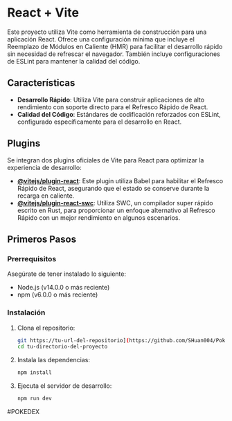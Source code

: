 # React + Vite

Este proyecto utiliza Vite como herramienta de construcción para una aplicación React. Ofrece una configuración mínima que incluye el Reemplazo de Módulos en Caliente (HMR) para facilitar el desarrollo rápido sin necesidad de refrescar el navegador. También incluye configuraciones de ESLint para mantener la calidad del código.

## Características

- **Desarrollo Rápido**: Utiliza Vite para construir aplicaciones de alto rendimiento con soporte directo para el Refresco Rápido de React.
- **Calidad del Código**: Estándares de codificación reforzados con ESLint, configurado específicamente para el desarrollo en React.

## Plugins

Se integran dos plugins oficiales de Vite para React para optimizar la experiencia de desarrollo:

- **[@vitejs/plugin-react](https://github.com/vitejs/vite-plugin-react/blob/main/packages/plugin-react/README.md)**: Este plugin utiliza Babel para habilitar el Refresco Rápido de React, asegurando que el estado se conserve durante la recarga en caliente.
- **[@vitejs/plugin-react-swc](https://github.com/vitejs/vite-plugin-react-swc)**: Utiliza SWC, un compilador super rápido escrito en Rust, para proporcionar un enfoque alternativo al Refresco Rápido con un mejor rendimiento en algunos escenarios.

## Primeros Pasos

### Prerrequisitos

Asegúrate de tener instalado lo siguiente:
- Node.js (v14.0.0 o más reciente)
- npm (v6.0.0 o más reciente)

### Instalación

1. Clona el repositorio:
   ```bash
   git https://tu-url-del-repositorio](https://github.com/SHuan004/Pokedex.git
   cd tu-directorio-del-proyecto

2. Instala las dependencias:
   ```bash
   npm install
   
4. Ejecuta el servidor de desarrollo:
   ```bash
   npm run dev

#POKEDEX
